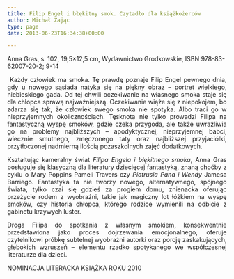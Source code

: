 ```yaml
---
title: Filip Engel i błękitny smok. Czytadło dla książkożerców
author: Michał Zając
type: page
date: 2013-06-23T16:34:38+00:00

---
```

Anna Gras, s. 102, 19,5&#215;12,5 cm, Wydawnictwo Grodkowskie, ISBN 978-83-62007-20-2; 9-14

<p style="text-align: justify;">
   Każdy człowiek ma smoka. Tę prawdę poznaje Filip Engel pewnego dnia, gdy u nowego sąsiada natyka się na piękny obraz – portret wielkiego, niebieskiego gada. Od tej chwili oczekiwanie na własnego smoka staje się dla chłopca sprawą najważniejszą. Oczekiwanie wiąże się z niepokojem, bo zdarza się tak, że człowiek swego smoka nie spotyka. Albo traci go w nieprzyjemnych okolicznościach. Tęsknota nie tylko prowadzi Filipa na fantastyczną wyspę smoków, gdzie czeka przygoda, ale także uwrażliwia go na problemy najbliższych – apodyktycznej, nieprzyjemnej babci, wiecznie smutnego, zmęczonego taty oraz najbliższej przyjaciółki, przytłoczonej nadmierną ilością pozaszkolnych zajęć dodatkowych.
</p>

<p style="text-align: justify;">
  Kształtując kameralny świat <i>Filipa Engela i błękitnego smoka</i>, Anna Gras posługuje się klasyczną dla literatury dziecięcej fantastyką, znaną choćby z cyklu o Mary Poppins Pameli Travers czy <i>Piotrusia Pana i Wendy</i> Jamesa Barriego. Fantastyka ta nie tworzy nowego, alternatywnego, spójnego świata, tylko czai się gdzieś za progiem domu, znienacka oferując przeżycie rodem z wyobraźni, takie jak magiczny lot łóżkiem na wyspę smoków, czy historia chłopca, którego rodzice wymienili na odbicie z gabinetu krzywych luster.
</p>

<p style="text-align: justify;">
  Droga Filipa do spotkania z własnym smokiem, konsekwentnie przedstawiona jako proces dojrzewania emocjonalnego, oferuje czytelnikowi próbkę subtelnej wyobraźni autorki oraz porcję zaskakujących, głebokich wzruszeń – elementu rzadko spotykanego we współczesnej literaturze dla dzieci.
</p>

NOMINACJA LITERACKA KSIĄŻKA ROKU 2010